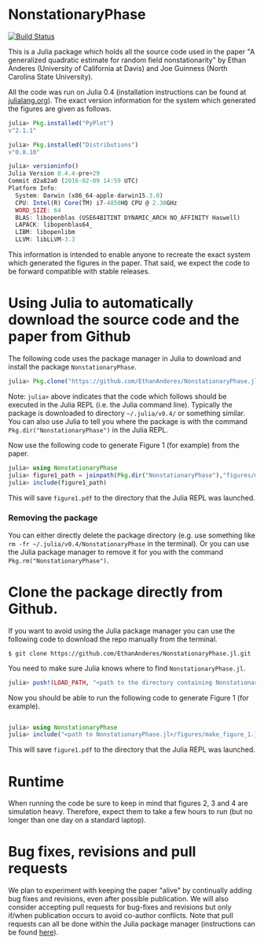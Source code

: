 # NonstationaryPhase

[![Build Status](https://travis-ci.org/EthanAnderes/NonstationaryPhase.jl.svg?branch=master)](https://travis-ci.org/EthanAnderes/NonstationaryPhase.jl)

This is a Julia package which holds all the source code used in the paper "A generalized quadratic estimate for random field nonstationarity" by Ethan Anderes (University of California at Davis) and Joe Guinness (North Carolina State University). 

All the code was run on Julia 0.4 (installation instructions can be found at [julialang.org](http://julialang.org)). The exact version information for the system which generated the figures are given as follows. 

```julia
julia> Pkg.installed("PyPlot")
v"2.1.1"

julia> Pkg.installed("Distributions")
v"0.8.10"

julia> versioninfo()
Julia Version 0.4.4-pre+29
Commit d2a82a0 (2016-02-09 14:59 UTC)
Platform Info:
  System: Darwin (x86_64-apple-darwin15.3.0)
  CPU: Intel(R) Core(TM) i7-4850HQ CPU @ 2.30GHz
  WORD_SIZE: 64
  BLAS: libopenblas (USE64BITINT DYNAMIC_ARCH NO_AFFINITY Haswell)
  LAPACK: libopenblas64_
  LIBM: libopenlibm
  LLVM: libLLVM-3.3
```

This information is intended to enable anyone to recreate the exact system which generated the figures in the paper. That said, we expect the code to be forward compatible with stable releases.

# Using Julia to automatically download the source code and the paper from Github

The following code uses the package manager in Julia to download and install the package `NonstationaryPhase`. 

```julia
julia> Pkg.clone("https://github.com/EthanAnderes/NonstationaryPhase.jl.git")
```

Note: `julia>` above indicates that the code which follows should be executed in the Julia REPL (i.e. the Julia command line). Typically the package is downloaded to directory `~/.julia/v0.4/` or something similar. You can also use Julia to tell you where the package is with the command `Pkg.dir("NonstationaryPhase")` in the Julia REPL. 

Now use the following code to generate Figure 1 (for example) from the paper.

```julia
julia> using NonstationaryPhase 
julia> figure1_path = joinpath(Pkg.dir("NonstationaryPhase"),"figures/make_figure_1.jl")
julia> include(figure1_path) 
```

This will save `figure1.pdf` to the directory that the Julia REPL was launched.

### Removing the package

You can either directly delete the package directory (e.g. use something like `rm -fr ~/.julia/v0.4/NonstationaryPhase` in the terminal). Or you can use the Julia package manager to remove it for you with the command `Pkg.rm("NonstationaryPhase")`.


# Clone the package directly from Github.

If you want to avoid using the Julia package manager you can use the following code to download the repo manually from the terminal.

```
$ git clone https://github.com/EthanAnderes/NonstationaryPhase.jl.git
```

You need to make sure Julia knows where to find `NonstationaryPhase.jl`. 

```julia
julia> push!(LOAD_PATH, "<path to the directory containing NonstationaryPhase.jl>")
```

Now you should be able to run the following code to generate Figure 1 (for example).

```julia

julia> using NonstationaryPhase
julia> include("<path to NonstationaryPhase.jl>/figures/make_figure_1.jl")
```

This will save `figure1.pdf` to the directory that the Julia REPL was launched.

# Runtime

When running the code be sure to keep in mind that figures 2, 3 and 4 are simulation heavy. Therefore, expect them to take a few hours to run (but no longer than one day on a standard laptop).

# Bug fixes, revisions and pull requests

We plan to experiment with keeping the paper "alive" by continually adding bug fixes and revisions, even after possible publication. We will also consider accepting pull requests for bug-fixes and revisions but only if/when publication occurs to avoid co-author conflicts. Note that pull requests can all be done within the Julia package manager (instructions can be found [here](http://docs.julialang.org/en/release-0.4/manual/packages/#code-changes)). 

